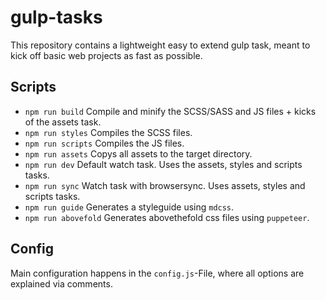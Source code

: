 # gulp-tasks
This repository contains a lightweight easy to extend gulp task, meant to kick off basic web projects as fast as possible.

## Scripts
- `npm run build` Compile and minify the SCSS/SASS and JS files + kicks of the assets task.
- `npm run styles` Compiles the SCSS files.
- `npm run scripts` Compiles the JS files.
- `npm run assets` Copys all assets to the target directory.
- `npm run dev` Default watch task. Uses the assets, styles and scripts tasks.
- `npm run sync` Watch task with browsersync. Uses assets, styles and scripts tasks.
- `npm run guide` Generates a styleguide using `mdcss`.
- `npm run abovefold` Generates abovethefold css files using `puppeteer`.

## Config
Main configuration happens in the `config.js`-File, where all options are explained via comments.